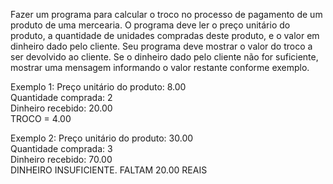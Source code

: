 Fazer um programa para calcular o troco no processo de pagamento de um produto de uma mercearia. O programa deve ler o preço unitário do produto, a quantidade de unidades compradas deste produto, e o valor em dinheiro dado pelo cliente. Seu programa deve mostrar o valor do troco a ser devolvido ao cliente. Se o dinheiro dado pelo cliente não for suficiente, mostrar uma mensagem informando o valor restante conforme exemplo.

Exemplo 1:
Preço unitário do produto: 8.00  
Quantidade comprada: 2  
Dinheiro recebido: 20.00  
TROCO = 4.00  

Exemplo 2:
Preço unitário do produto: 30.00  
Quantidade comprada: 3  
Dinheiro recebido: 70.00  
DINHEIRO INSUFICIENTE. FALTAM 20.00 REAIS  